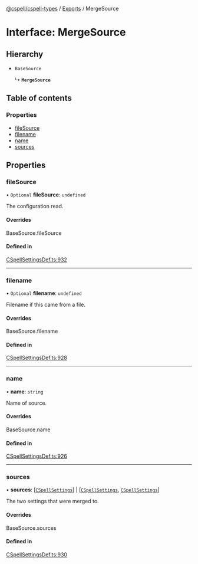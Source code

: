 [@cspell/cspell-types](../README.md) / [Exports](../modules.md) / MergeSource

# Interface: MergeSource

## Hierarchy

- `BaseSource`

  ↳ **`MergeSource`**

## Table of contents

### Properties

- [fileSource](MergeSource.md#filesource)
- [filename](MergeSource.md#filename)
- [name](MergeSource.md#name)
- [sources](MergeSource.md#sources)

## Properties

### fileSource

• `Optional` **fileSource**: `undefined`

The configuration read.

#### Overrides

BaseSource.fileSource

#### Defined in

[CSpellSettingsDef.ts:932](https://github.com/streetsidesoftware/cspell/blob/1835228/packages/cspell-types/src/CSpellSettingsDef.ts#L932)

___

### filename

• `Optional` **filename**: `undefined`

Filename if this came from a file.

#### Overrides

BaseSource.filename

#### Defined in

[CSpellSettingsDef.ts:928](https://github.com/streetsidesoftware/cspell/blob/1835228/packages/cspell-types/src/CSpellSettingsDef.ts#L928)

___

### name

• **name**: `string`

Name of source.

#### Overrides

BaseSource.name

#### Defined in

[CSpellSettingsDef.ts:926](https://github.com/streetsidesoftware/cspell/blob/1835228/packages/cspell-types/src/CSpellSettingsDef.ts#L926)

___

### sources

• **sources**: [[`CSpellSettings`](CSpellSettings.md)] \| [[`CSpellSettings`](CSpellSettings.md), [`CSpellSettings`](CSpellSettings.md)]

The two settings that were merged to.

#### Overrides

BaseSource.sources

#### Defined in

[CSpellSettingsDef.ts:930](https://github.com/streetsidesoftware/cspell/blob/1835228/packages/cspell-types/src/CSpellSettingsDef.ts#L930)
